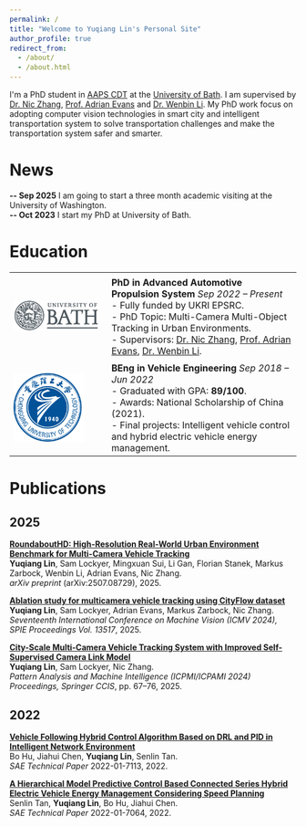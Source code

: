 ```yaml
---
permalink: /
title: "Welcome to Yuqiang Lin's Personal Site"
author_profile: true
redirect_from: 
  - /about/
  - /about.html
---
```


I'm a PhD student in [AAPS CDT](https://www.aaps-cdt.ac.uk/) at the [University of Bath](https://www.bath.ac.uk/staff/). I am supervised by [Dr. Nic Zhang](https://researchportal.bath.ac.uk/en/persons/nic-zhang), [Prof. Adrian Evans](https://people.bath.ac.uk/eesane/) and [Dr. Wenbin Li](https://wbli.me/). My PhD work focus on adopting computer vision technologies in smart city and intelligent transportation system to solve transportation challenges and make the transportation system safer and smarter.

News
======

**-- Sep 2025**  I am going to start a three month academic visiting at the University of Washington.  
**-- Oct 2023**  I start my PhD at University of Bath.  

Education
======

<table style="border-collapse: collapse; border: none; width:100%;">
  <tr>
    <td style="width:150px; height:150px; vertical-align:middle; border:none;">
      <img src="/images/bath.png" alt="University of Bath" style="height:120px; object-fit:contain;">
    </td>
    <td style="border:none; padding-left:15px; font-size:16px;">
      <strong>PhD in Advanced Automotive Propulsion System</strong> <em>Sep 2022 – Present</em><br>
      - Fully funded by UKRI EPSRC. <br>
      - PhD Topic: Multi-Camera Multi-Object Tracking in Urban Environments. <br>
      - Supervisors: <a href="https://researchportal.bath.ac.uk/en/persons/nic-zhang">Dr. Nic Zhang</a>, 
        <a href="https://people.bath.ac.uk/eesane/">Prof. Adrian Evans</a>, 
        <a href="https://wbli.me/">Dr. Wenbin Li</a>.  
    </td>
  </tr>

  <tr>
    <td style="width:150px; height:150px; ertical-align:middle; border:none;">
      <img src="/images/cqut.png" alt="Chongqing University of Technology" style="height:120px; object-fit:contain;">
    </td>
    <td style="border:none; padding-left:15px; font-size:16px;">
      <strong>BEng in Vehicle Engineering</strong> <em>Sep 2018 – Jun 2022</em><br>
      - Graduated with GPA: <strong>89/100</strong>. <br>
      - Awards: National Scholarship of China (2021). <br>
      - Final projects: Intelligent vehicle control and hybrid electric vehicle energy management.  
    </td>
  </tr>
</table>


Publications
======
## 2025

[**RoundaboutHD: High-Resolution Real-World Urban Environment Benchmark for Multi-Camera Vehicle Tracking**](https://arxiv.org/abs/2507.08729)  
**Yuqiang Lin**, Sam Lockyer, Mingxuan Sui, Li Gan, Florian Stanek, Markus Zarbock, Wenbin Li, Adrian Evans, Nic Zhang.  
*arXiv preprint* (arXiv:2507.08729), 2025.  

[**Ablation study for multicamera vehicle tracking using CityFlow dataset**](https://www.spiedigitallibrary.org/conference-proceedings-of-spie/13517/135170V/Ablation-study-for-multicamera-vehicle-tracking-using-CityFlow-dataset/10.1117/12.3055212.full)  
**Yuqiang Lin**, Sam Lockyer, Adrian Evans, Markus Zarbock, Nic Zhang.  
*Seventeenth International Conference on Machine Vision (ICMV 2024), SPIE Proceedings Vol. 13517*, 2025.  

[**City-Scale Multi-Camera Vehicle Tracking System with Improved Self-Supervised Camera Link Model**](https://arxiv.org/abs/2405.11345)  
**Yuqiang Lin**, Sam Lockyer, Nic Zhang.  
*Pattern Analysis and Machine Intelligence (ICPMI/ICPAMI 2024) Proceedings, Springer CCIS*, pp. 67–76, 2025.  

## 2022

[**Vehicle Following Hybrid Control Algorithm Based on DRL and PID in Intelligent Network Environment**](https://www.sae.org/publications/technical-papers/content/2022-01-7113/)  
Bo Hu, Jiahui Chen, **Yuqiang Lin**, Senlin Tan.  
*SAE Technical Paper* 2022-01-7113, 2022.  

[**A Hierarchical Model Predictive Control Based Connected Series Hybrid Electric Vehicle Energy Management Considering Speed Planning**](https://www.sae.org/publications/technical-papers/content/2022-01-7064/)  
Senlin Tan, **Yuqiang Lin**, Bo Hu, Jiahui Chen.  
*SAE Technical Paper* 2022-01-7064, 2022.  